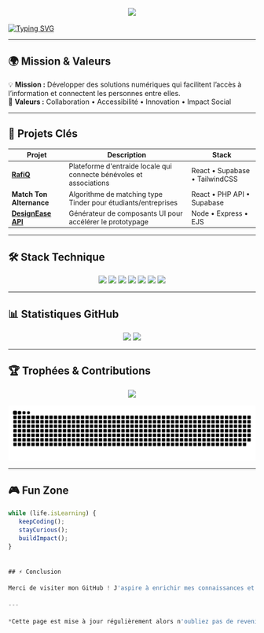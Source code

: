 <!-- PROFIL GITHUB DE OUSSAMA FILALI -->
<!-- Personnalise librement les liens et textes selon tes projets -->

<p align="center">
  <img src="https://capsule-render.vercel.app/api?type=waving&color=36BCF7&height=180&section=header&text=Hey!%20Je%20suis%20Oussama%20👋&fontSize=35&fontColor=ffffff" />
</p>

[![Typing SVG](https://readme-typing-svg.herokuapp.com?size=24&color=36BCF7&width=600&lines=Développeur+Web+Fullstack;Passionné+par+l'innovation+sociale;Toujours+en+quête+d'impact+positif;Construisons+ensemble+l'avenir)](https://git.io/typing-svg)

---

## 🌍 Mission & Valeurs

💡 **Mission :** Développer des solutions numériques qui facilitent l’accès à l’information et connectent les personnes entre elles.  
🤝 **Valeurs :** Collaboration • Accessibilité • Innovation • Impact Social  

---

## 🚀 Projets Clés

| Projet | Description | Stack |
|-------|-------------|------|
| [**RafiQ**](https://github.com/oussama-filali/RafiQ) | Plateforme d'entraide locale qui connecte bénévoles et associations | React • Supabase • TailwindCSS |
| **Match Ton Alternance** | Algorithme de matching type Tinder pour étudiants/entreprises | React • PHP API • Supabase |
| [**DesignEase API**]() | Générateur de composants UI pour accélérer le prototypage | Node • Express • EJS |

---

## 🛠️ Stack Technique

<p align="center">
  <img src="https://img.shields.io/badge/React-20232A?logo=react&logoColor=61DAFB" />
  <img src="https://img.shields.io/badge/Vite-646CFF?logo=vite&logoColor=white" />
  <img src="https://img.shields.io/badge/TailwindCSS-38B2AC?logo=tailwind-css&logoColor=white" />
  <img src="https://img.shields.io/badge/PHP-777BB4?logo=php&logoColor=white" />
  <img src="https://img.shields.io/badge/Supabase-3ECF8E?logo=supabase&logoColor=white" />
  <img src="https://img.shields.io/badge/GitHub-181717?logo=github&logoColor=white" />
  <img src="https://img.shields.io/badge/Figma-F24E1E?logo=figma&logoColor=white" />
</p>

---

## 📊 Statistiques GitHub

<p align="center">
  <img src="https://github-readme-stats.vercel.app/api?username=oussama-filali&show_icons=true&theme=radical" height="165">
  <img src="https://github-readme-stats.vercel.app/api/top-langs/?username=oussama-filali&layout=compact&theme=radical" height="165">
</p>

---

## 🏆 Trophées & Contributions

<p align="center">
  <img src="https://github-profile-trophy.vercel.app/?username=oussama-filali&theme=darkhub&no-frame=true&no-bg=true&row=1&column=6" />
</p>

![snake gif](https://github.com/Platane/snk/raw/output/github-contribution-grid-snake.svg)

---

## 🎮 Fun Zone

```javascript
while (life.isLearning) {
   keepCoding();
   stayCurious();
   buildImpact();
}


## ⚡ Conclusion

Merci de visiter mon GitHub ! J'aspire à enrichir mes connaissances et à collaborer sur des projets intéressants. N'hésitez pas à me contacter !

---

*Cette page est mise à jour régulièrement alors n'oubliez pas de revenir!*
